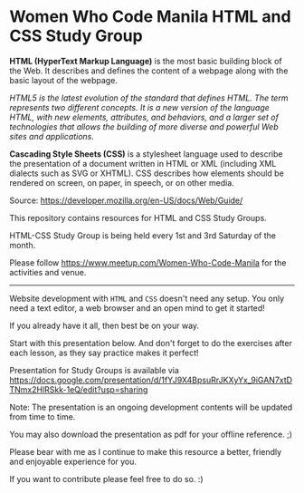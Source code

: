 # Women Who Code Manila HTML and CSS Study Group

**HTML (HyperText Markup Language)** is the most basic building block of the Web. It describes and defines the 
content of a webpage along with the basic layout of the webpage.

*HTML5 is the latest evolution of the standard that defines HTML. The term represents two different concepts. 
It is a new version of the language HTML, with new elements, attributes, and behaviors, and a larger set of technologies 
that allows the building of more diverse and powerful Web sites and applications.*

**Cascading Style Sheets (CSS)** is a stylesheet language used to describe the presentation 
of a document written in HTML or XML (including XML dialects such as SVG or XHTML). CSS describes how elements should 
be rendered on screen, on paper, in speech, or on other media.

Source: https://developer.mozilla.org/en-US/docs/Web/Guide/ 

This repository contains resources for HTML and CSS Study Groups.

HTML-CSS Study Group is being held every 1st and 3rd Saturday of the month.

Please follow https://www.meetup.com/Women-Who-Code-Manila for the activities and venue.
____
Website development with `HTML` and `CSS` doesn't need any setup.
You only need a text editor, a web browser and an open mind to get it started!

If you already have it all, then best be on your way.

Start with this presentation below.
And don't forget to do the exercises after each lesson, as they say practice makes it perfect!  


Presentation for Study Groups is available via https://docs.google.com/presentation/d/1fYJ9X4BpsuRrJKXyYx_9iGAN7xtDTNmx2HlRSkk-1eQ/edit?usp=sharing

Note: The presentation is an ongoing development contents will be updated from time to time.

You may also download the presentation as pdf for your offline reference. ;)

Please bear with me as I continue to make this resource a better, friendly and enjoyable experience for you.

If you want to contribute please feel free to do so. :)
